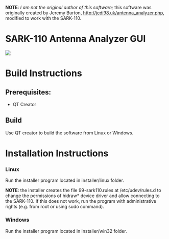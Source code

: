 **NOTE**: *I am not the original author of this software;* this software was
originally created by Jeremy Burton, http://jedi98.uk/antenna_analyzer.php, modified to work with the SARK-110. 

SARK-110 Antenna Analyzer GUI
=======================================

![](http://www.sark110.com/files/thirdpartysw/QT-AA-Screenshot.png)

Build Instructions
===================

Prerequisites:
--------------

* QT Creator 

Build
------
Use QT creator to build the software from Linux or Windows.


Installation Instructions
=========================
### Linux
Run the installer program located in installer/linux folder.

**NOTE**: the installer creates the file 99-sark110.rules at /etc/udev/rules.d to change the permissions of hidraw* device driver and allow connecting to the SARK-110. If this does not work, run the program with administrative rights (e.g. from root or using sudo command).

### Windows
Run the installer program located in installer/win32 folder.
